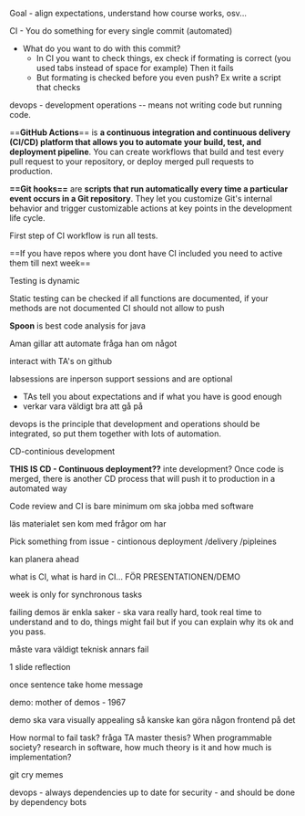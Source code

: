 Goal - align expectations, understand how course works, osv...

CI - You do something for every single commit (automated)
- What do you want to do with this commit?
	- In CI you want to check things, ex check if formating is correct (you used tabs instead of space for example) Then it fails
	- But formating is checked before you even push? Ex write a script that checks

devops - development operations -- means not writing code but running code.

==**GitHub Actions**== is **a continuous integration and continuous delivery (CI/CD) platform that allows you to automate your build, test, and deployment pipeline**. You can create workflows that build and test every pull request to your repository, or deploy merged pull requests to production.

**==Git hooks==**  are **scripts that run automatically every time a particular event occurs in a Git repository**. They let you customize Git's internal behavior and trigger customizable actions at key points in the development life cycle.

First step of CI workflow is run all tests.

==If you have repos where you dont have CI included you need to active them till next week==

Testing is dynamic

Static testing can be checked if all functions are documented, if your methods are not documented CI should not allow to push

**Spoon** is best code analysis for java

Aman gillar att automate fråga han om något

interact with TA's on github

labsessions are inperson support sessions and are optional
- TAs tell you about expectations and if what you have is good enough
- verkar vara väldigt bra att gå på

devops is the principle that development and operations should be integrated, so put them together with lots of automation.

CD-continious development

**THIS IS CD - Continuous deployment??** inte development?
Once code is merged, there is another CD process that will push it to production in a automated way

Code review and CI is bare minimum om ska jobba med software

läs materialet sen kom med frågor om har


Pick something from issue - cintionous deployment /delivery /pipleines

kan planera ahead

what is CI, what is hard in CI... FÖR PRESENTATIONEN/DEMO

week is only for synchronous tasks

failing demos är enkla saker - ska vara really hard, took real time to understand and to do, things might fail but if you can explain why its ok and you pass.

måste vara väldigt teknisk annars fail

1 slide reflection

once sentence take home message

demo:
mother of demos - 1967

demo ska vara visually appealing så kanske kan göra någon frontend på det




How normal to fail task? fråga TA
master thesis?
When programmable society?
research in software, how much theory is it and how much is implementation?

git cry
memes



devops - always dependencies up to date for security - and should be done by dependency bots






































